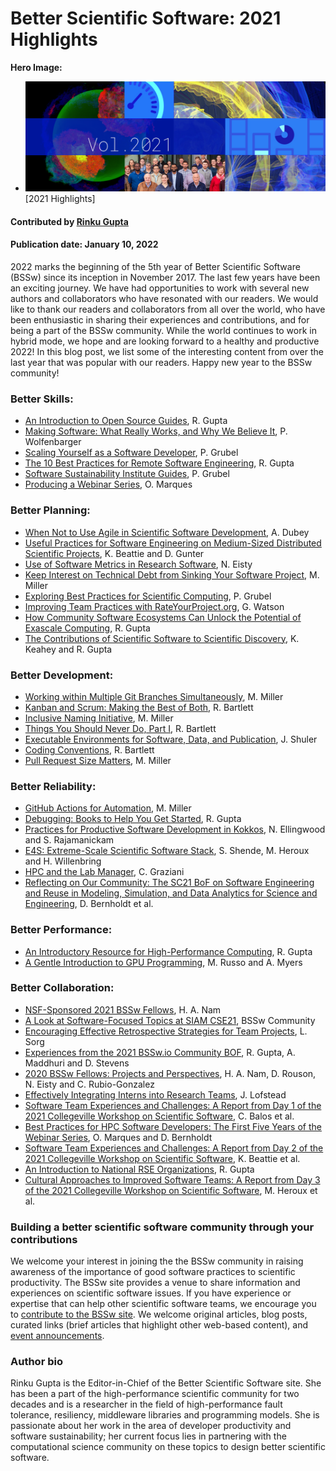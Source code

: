 # Better Scientific Software: 2021 Highlights

**Hero Image:**
- <img src="../../images/Blog_2112_YIR_Montage.png" />[2021 Highlights]

#### Contributed by [Rinku Gupta](https://github.com/rinkug "Rinku Gupta GitHub Profile")

#### Publication date: January 10, 2022

2022 marks the beginning of the 5th year of Better Scientific Software (BSSw) since its inception in November 2017. The last few years have been an exciting journey. We have had opportunities to work with several new authors and collaborators who have resonated with our readers. We would like to thank our readers and collaborators from all over the world, who have been enthusiastic in sharing their experiences and contributions, and for being a part of the BSSw community. While the world continues to work in hybrid mode, we hope and are looking forward to a healthy and productive 2022! In this blog post, we list some of the interesting content from over the last year that was popular with our readers. Happy new year to the BSSw community!

### Better Skills:
- [An Introduction to Open Source Guides](https://bssw.io/items/an-introduction-to-open-source-guides), R. Gupta
- [Making Software: What Really Works, and Why We Believe It](https://bssw.io/items/making-software-what-really-works-and-why-we-believe-it), P. Wolfenbarger
- [Scaling Yourself as a Software Developer](https://bssw.io/items/scaling-yourself-as-a-software-developer), P. Grubel
- [The 10 Best Practices for Remote Software Engineering](https://bssw.io/items/the-10-best-practices-for-remote-software-engineering), R. Gupta
- [Software Sustainability Institute Guides](https://bssw.io/items/software-sustainability-institute-guides), P. Grubel
- [Producing a Webinar Series](https://bssw.io/items/producing-a-webinar-series), O. Marques

### Better Planning:
- [When Not to Use Agile in Scientific Software Development](https://bssw.io/blog_posts/when-not-to-use-agile-in-scientific-software-development), A. Dubey
- [Useful Practices for Software Engineering on Medium-Sized Distributed Scientific Projects](https://bssw.io/blog_posts/useful-practices-for-software-engineering-on-medium-sized-distributed-scientific-projects), K. Beattie and D. Gunter
- [Use of Software Metrics in Research Software](https://bssw.io/blog_posts/use-of-software-metrics-in-research-software), N. Eisty
- [Keep Interest on Technical Debt from Sinking Your Software Project](https://bssw.io/items/keep-interest-on-technical-debt-from-sinking-your-software-project), M. Miller
- [Exploring Best Practices for Scientific Computing](https://bssw.io/items/exploring-best-practices-for-scientific-computing), P. Grubel
- [Improving Team Practices with RateYourProject.org](https://bssw.io/blog_posts/improving-team-practices-with-rateyourproject-org), G. Watson
- [How Community Software Ecosystems Can Unlock the Potential of Exascale Computing](https://bssw.io/items/how-community-software-ecosystems-can-unlock-the-potential-of-exascale-computing), R. Gupta
- [The Contributions of Scientific Software to Scientific Discovery](https://bssw.io/blog_posts/the-contributions-of-scientific-software-to-scientific-discovery), K. Keahey and R. Gupta

### Better Development:
- [Working within Multiple Git Branches Simultaneously](https://bssw.io/items/working-within-multiple-git-branches-simultaneously), M. Miller
- [Kanban and Scrum: Making the Best of Both](https://bssw.io/items/kanban-and-scrum-making-the-best-of-both), R. Bartlett
- [Inclusive Naming Initiative](https://bssw.io/items/inclusive-naming-initiative), M. Miller
- [Things You Should Never Do, Part I](https://bssw.io/items/things-you-should-never-do-part-i), R. Bartlett
- [Executable Environments for Software, Data, and Publication](https://bssw.io/items/executable-environments-for-software-data-and-publication), J. Shuler
- [Coding Conventions](https://bssw.io/items/coding-conventions), R. Bartlett
- [Pull Request Size Matters](https://bssw.io/items/pull-request-size-matters), M. Miller

### Better Reliability:
- [GitHub Actions for Automation](https://bssw.io/items/github-actions-for-automation), M. Miller
- [Debugging: Books to Help You Get Started](https://bssw.io/items/debugging-books-to-help-you-get-started), R. Gupta
- [Practices for Productive Software Development in Kokkos](https://bssw.io/blog_posts/practices-for-productive-software-development-in-kokkos), N. Ellingwood and S. Rajamanickam
- [E4S: Extreme-Scale Scientific Software Stack](https://bssw.io/blog_posts/e4s-extreme-scale-scientific-software-stack), S. Shende, M. Heroux and H. Willenbring
- [HPC and the Lab Manager](https://bssw.io/blog_posts/hpc-and-the-lab-manager), C. Graziani
- [Reflecting on Our Community: The SC21 BoF on Software Engineering and Reuse in Modeling, Simulation, and Data Analytics for Science and Engineering](https://bssw.io/blog_posts/reflecting-on-our-community-the-sc21-bof-on-software-engineering-and-reuse-in-modeling-simulation-and-data-analytics-for-science-and-engineering), D. Bernholdt et al.

### Better Performance:
- [An Introductory Resource for High-Performance Computing](https://bssw.io/items/an-introductory-resource-for-high-performance-computing), R. Gupta
- [A Gentle Introduction to GPU Programming](https://bssw.io/blog_posts/a-gentle-introduction-to-gpu-programming), M. Russo and A. Myers

### Better Collaboration:
- [NSF-Sponsored 2021 BSSw Fellows](https://bssw.io/blog_posts/nsf-sponsored-2021-bssw-fellows), H. A. Nam
- [A Look at Software-Focused Topics at SIAM CSE21](https://bssw.io/blog_posts/a-look-at-software-focused-topics-at-siam-cse21), BSSw Community
- [Encouraging Effective Retrospective Strategies for Team Projects](https://bssw.io/blog_posts/encouraging-effective-retrospective-strategies-for-team-projects), L. Sorg
- [Experiences from the 2021 BSSw.io Community BOF](https://bssw.io/blog_posts/experiences-from-the-2021-bssw-io-community-bof), R. Gupta, A. Maddhuri and D. Stevens
- [2020 BSSw Fellows: Projects and Perspectives](https://bssw.io/blog_posts/2020-bssw-fellows-projects-and-perspectives), H. A. Nam, D. Rouson, N. Eisty and C. Rubio-Gonzalez
- [Effectively Integrating Interns into Research Teams](https://bssw.io/blog_posts/effectively-integrating-interns-into-research-teams), J. Lofstead
- [Software Team Experiences and Challenges: A Report from Day 1 of the 2021 Collegeville Workshop on Scientific Software](https://bssw.io/blog_posts/software-team-experiences-and-challenges-a-report-from-day-1-of-the-2021-collegeville-workshop-on-scientific-software), C. Balos et al.
- [Best Practices for HPC Software Developers: The First Five Years of the Webinar Series](https://bssw.io/blog_posts/best-practices-for-hpc-software-developers-the-first-five-years-of-the-webinar-series), O. Marques and D. Bernholdt
- [Software Team Experiences and Challenges: A Report from Day 2 of the 2021 Collegeville Workshop on Scientific Software](https://bssw.io/blog_posts/software-team-experiences-and-challenges-a-report-from-day-2-of-the-2021-collegeville-workshop-on-scientific-software), K. Beattie et al.
- [An Introduction to National RSE Organizations](https://bssw.io/items/an-introduction-to-national-rse-organizations), R. Gupta
- [Cultural Approaches to Improved Software Teams: A Report from Day 3 of the 2021 Collegeville Workshop on Scientific Software](https://bssw.io/blog_posts/cultural-approaches-to-improved-software-teams-a-report-from-day-3-of-the-2021-collegeville-workshop-on-scientific-software), M. Heroux et al.

### Building a better scientific software community through your contributions

We welcome your interest in joining the the BSSw community in raising awareness of the importance of good software practices to scientific productivity.  The BSSw site provides a venue to share information and experiences on scientific software issues.   If you have experience or expertise that can help other scientific software teams, we encourage you to [contribute to the BSSw site](https://bssw.io/pages/what-to-contribute-content-for-better-scientific-software).  We welcome original articles, blog posts, curated links (brief articles that highlight other web-based content), and [event announcements](https://bssw.io/events).

### Author bio
Rinku Gupta is the Editor-in-Chief of the Better Scientific Software site. She has been a part of the high-performance scientific community for two decades and is a researcher in the field of high-performance fault tolerance, resiliency, middleware libraries and programming models. She is passionate about her work in the area of developer productivity and software sustainability; her current focus lies in partnering with the computational science community on these topics to design better scientific software.

<!---
Publish: yes
Pinned: no
RSS Update: 2022-01-10
Topics: projects and organizations
--->

